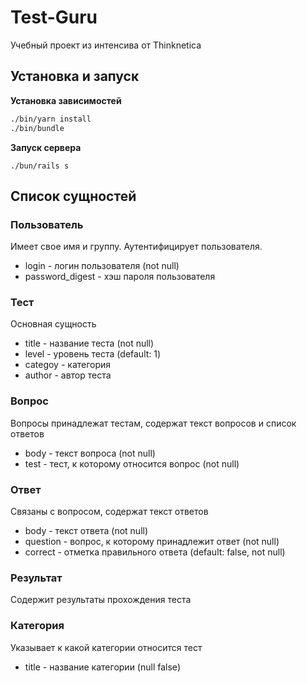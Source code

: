 # Test-Guru
Учебный проект из интенсива от Thinknetica

## Установка и запуск
**Установка зависимостей**

```sh
./bin/yarn install
./bin/bundle
```

**Запуск сервера**

`./bun/rails s`

## Список сущностей

### Пользователь
Имеет свое имя и группу. Аутентифицирует пользователя.
* login - логин пользователя (not null)
* password_digest - хэш пароля пользователя

### Тест
Основная сущность
* title - название теста (not null)
* level - уровень теста (default: 1)
* categoy - категория
* author - автор теста

### Вопрос
Вопросы принадлежат тестам, содержат текст вопросов и список ответов
* body - текст вопроса (not null)
* test - тест, к которому относится вопрос (not null)

### Ответ
Связаны с вопросом, содержат текст ответов
* body - текст ответа (not null)
* question - вопрос, к которому принадлежит ответ (not null)
* correct - отметка правильного ответа (default: false, not null)

### Результат
Содержит результаты прохождения теста


### Категория
Указывает к какой категории относится тест
* title - название категории (null false)
